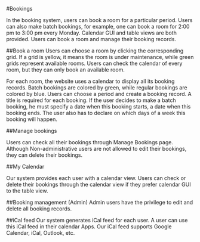 #Bookings

In the booking system, users can book a room for a particular period. Users can also make batch bookings, for example, one can book a room for 2:00 pm to 3:00 pm every Monday. Calendar GUI and table views are both provided. Users can book a room and manage their booking records. 

##Book a room
Users can choose a room by clicking the corresponding grid. If a grid is yellow, it means the room is under maintenance, while green grids represent available rooms.  Users can check the calendar of every room, but they can only book an available room. 

For each room, the website uses a calendar to display all its booking records. Batch bookings are colored by green, while regular bookings are colored by blue. Users can choose a period and create a booking record. A title is required for each booking. If the user decides to make a batch booking, he must specify a date when this booking starts, a date when this booking ends. The user also has to declare on which days of a week this booking will happen. 

##Manage bookings

Users can check all their bookings through Manage Bookings page. Although Non-administrative users are not allowed to edit their bookings, they can delete their bookings. 

##My Calendar

Our system provides each user with a calendar view. Users can check or delete their bookings through the calendar view if they prefer calendar GUI to the table view.

##Booking management (Admin)
Admin users have the privilege to edit and delete all booking records.

##iCal feed
Our system generates iCal feed for each user. A user can use this iCal feed in their calendar Apps. Our iCal feed supports Google Calendar, iCal, Outlook, etc. 